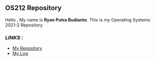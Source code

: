## OS212 Repository

Hello , My name is **Ryan Putra Budianto**.
This is my Operating Systems 2021-2 Repository

### *LINKS :*
- [My Repository](https://github.com/ryanputraa/os212)
- [My Log](https://ryanputraa.github.io/os212/TXT/mylog.txt)
